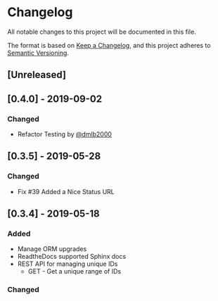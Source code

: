 # Changelog
All notable changes to this project will be documented in this file.

The format is based on [Keep a Changelog](https://keepachangelog.com/en/1.0.0/),
and this project adheres to [Semantic Versioning](https://semver.org/spec/v2.0.0.html).


## [Unreleased]

## [0.4.0] - 2019-09-02
### Changed
- Refactor Testing by [@dmlb2000](https://github.com/dmlb2000)

## [0.3.5] - 2019-05-28
### Changed
- Fix #39 Added a Nice Status URL

## [0.3.4] - 2019-05-18
### Added
- Manage ORM upgrades
- ReadtheDocs supported Sphinx docs
- REST API for managing unique IDs
  - GET - Get a unique range of IDs

### Changed

